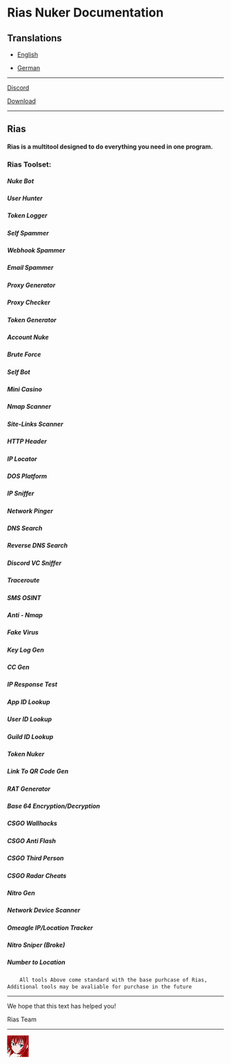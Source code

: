 # Rias Nuker Documentation

## Translations

- [English](https://github.com/Rias-Nuker/Rias-Nuker)
<!-- - [Afrikaans](/translations/af/README.md) -->
<!-- - [العربية](/translations/ar/README.md) -->
<!-- - [Català](/translations/ca/README.md) -->
<!-- - [Čeština](/translations/cs/README.md) -->
<!-- - [Danske](/translations/da/README.md) -->
- [German](/translations/de/README.MD) 
<!-- - [ελληνικά](/translations/el/README.md) -->
<!-- - [Español](/translations/es-ES/README.md) -->
<!-- - [Suomi](/translations/fi/README.md) -->
<!-- - [Français](/translations/fr/README.md) -->
<!-- - [עִברִית](/translations/he/README.md) -->
<!-- - [Magyar](/translations/hu/README.md) -->
<!-- - [Italiano](/translations/it/README.md) -->
<!-- - [日本語](/translations/ja/README.md) -->
<!-- - [한국어](/translations/ko/README.md) -->
<!-- - [Norsk](/translations/no/README.md) -->
<!-- - [Nederlands](/translations/nl/README.md) -->
<!-- - [Português](/translations/pl/README.md) -->
<!-- - [Português (Brasil)](/translations/pt-BR/README.md) -->
<!-- - [Portugisisk](/translations/pt-PT/README.md) -->
<!-- - [Română](/translations/ro/README.md) -->
<!-- - [Pусский](/translations/ru/README.md)
<!-- - [Српски језик (Ћирилица)](/translations/sr/README.md) -->
<!-- - [Svenska](/translations/sv-SE/README.md) -->
<!-- - [Türk](/translations/tr/README.md) -->
<!-- - [Український](/translations/uk/README.md) -->
<!-- - [Tiếng Việt](/translations/vi/README.md) -->
<!-- - [中文](/translations/zh-CN/README.md) -->
<!-- - [繁體中文](/translations/zh-TW/README.md) -->

<!--**[Request another translation](mailto:zitatshuffle@gmail.com)**-->

---

[Discord](https://discord.gg/TxN3RY79Sd)

[Download](https://github.com/Rias-Nuker/Rias-Nuker/releases)


---

## Rias

#### Rias is a multitool designed to do everything you need in one program.

### Rias Toolset: 
##### Nuke Bot
##### User Hunter
##### Token Logger
##### Self Spammer
##### Webhook Spammer
##### Email Spammer
##### Proxy Generator
##### Proxy Checker
##### Token Generator
##### Account Nuke 
##### Brute Force
##### Self Bot
##### Mini Casino
##### Nmap Scanner 
##### Site-Links Scanner 
##### HTTP Header 
##### IP Locator 
##### DOS Platform 
##### IP Sniffer 
##### Network Pinger
##### DNS Search 
##### Reverse DNS Search 
##### Discord VC Sniffer 
##### Traceroute 
##### SMS OSINT 
##### Anti - Nmap 
##### Fake Virus 
##### Key Log Gen 
##### CC Gen 
##### IP Response Test
##### App ID Lookup 
##### User ID Lookup 
##### Guild ID Lookup 
##### Token Nuker
##### Link To QR Code Gen
##### RAT Generator
##### Base 64 Encryption/Decryption
##### CSGO Wallhacks
##### CSGO Anti Flash
##### CSGO Third Person
##### CSGO Radar Cheats
##### Nitro Gen
##### Network Device Scanner
##### Omeagle IP/Location Tracker
##### Nitro Sniper (Broke)
##### Number to Location 
#####
        All tools Above come standard with the base purhcase of Rias, Additional tools may be avaliable for purchase in the future
---

We hope that this text has helped you!

Rias Team

---

[![cc-by-4.0](Rias_Logo.png)](https://discord.gg/TxN3RY79Sd)
